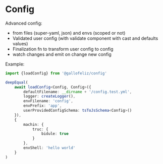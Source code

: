 # Config

Advanced config:
- from files (super-yaml, json) and envs (scoped or not)
- Validated user config (with validate component with cast and defaults values)
- Finalization fn to transform user config to config
- watch changes and emit on change new config

Example:

```typescript
import {loadConfig} from '@gallofeliz/config'

deepEqual(
    await loadConfig<Config, Config>({
        defaultFilename: __dirname + '/config.test.yml',
        logger: createLogger(),
        envFilename: 'config',
        envPrefix: 'app',
        userProvidedConfigSchema: tsToJsSchema<Config>()
    }),
    {
        machin: {
            truc: {
                bidule: true
            }
        },
        envShell: 'hello world'
    }
)
```
